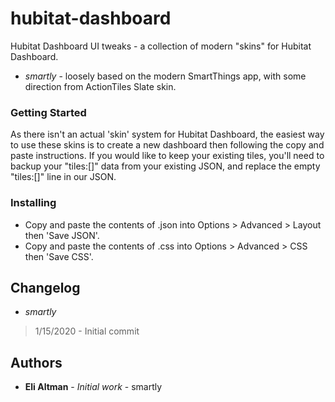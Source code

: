 # hubitat-dashboard

Hubitat Dashboard UI tweaks - a collection of modern "skins" for Hubitat Dashboard.  

- *smartly* - loosely based on the modern SmartThings app, with some direction from ActionTiles Slate skin.

### Getting Started

As there isn't an actual 'skin' system for Hubitat Dashboard, the easiest way to use these skins is to create a new dashboard then following the copy and paste instructions.  If you would like to keep your existing tiles, you'll need to backup your "tiles:[]" data from your existing JSON, and replace the empty "tiles:[]" line in our JSON.

### Installing

- Copy and paste the contents of .json into Options > Advanced > Layout then 'Save JSON'.
- Copy and paste the contents of .css into Options > Advanced > CSS then 'Save CSS'.

## Changelog

- *smartly*
> 1/15/2020 - Initial commit

## Authors

* **Eli Altman** - *Initial work* - smartly
